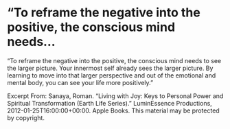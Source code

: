 # “To reframe the negative into the positive, the conscious mind needs…

 “To reframe the negative into the positive, the conscious mind needs to see the larger picture. Your innermost self already sees the larger picture. By learning to move into that larger perspective and out of the emotional and mental body, you can see your life more positively.”

Excerpt From: Sanaya, Roman. “Living with Joy: Keys to Personal Power and Spiritual Transformation (Earth Life Series).” LuminEssence Productions, 2012-01-25T16:00:00+00:00. Apple Books. 
This material may be protected by copyright.
